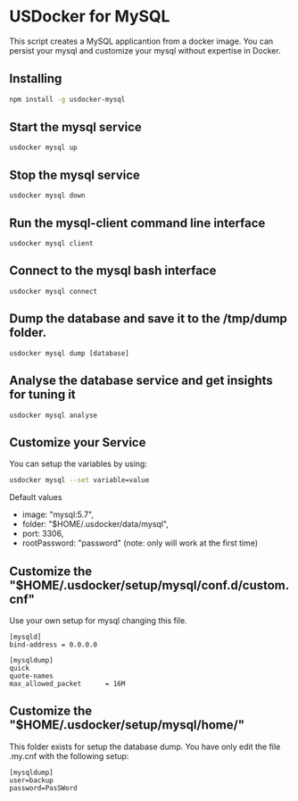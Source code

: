 # USDocker for MySQL

This script creates a MySQL applicantion from a docker image.
You can persist your mysql and customize your mysql without expertise in Docker.

## Installing

```bash
npm install -g usdocker-mysql
```

## Start the mysql service

```
usdocker mysql up
```

## Stop the mysql service

```
usdocker mysql down
```

## Run the mysql-client command line interface

```
usdocker mysql client
```

## Connect to the mysql bash interface

```
usdocker mysql connect
```

## Dump the database and save it to the /tmp/dump folder.

```
usdocker mysql dump [database]
```

## Analyse the database service and get insights for tuning it

```
usdocker mysql analyse
```

## Customize your Service

You can setup the variables by using:

```bash
usdocker mysql --set variable=value
```

Default values

  - image: "mysql:5.7",
  - folder: "$HOME/.usdocker/data/mysql",
  - port: 3306,
  - rootPassword: "password" (note: only will work at the first time)


## Customize the "$HOME/.usdocker/setup/mysql/conf.d/custom.cnf"

Use your own setup for mysql changing this file. 

```
[mysqld]
bind-address = 0.0.0.0

[mysqldump]
quick
quote-names
max_allowed_packet      = 16M
```

## Customize the "$HOME/.usdocker/setup/mysql/home/"

This folder exists for setup the database dump. You have only edit the file .my.cnf with the following setup:

```
[mysqldump]
user=backup
password=PasSWord
```
